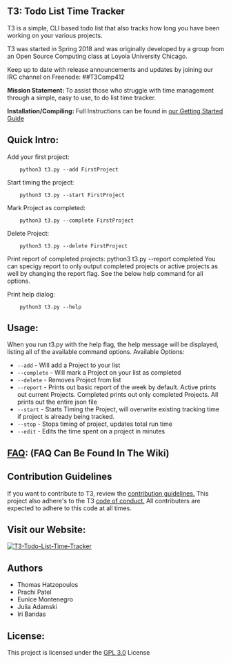 ## T3: Todo List Time Tracker

T3 is a simple, CLI based todo list that also tracks how long you have been working on your various projects.

T3 was started in Spring 2018 and was originally developed by a group from an Open Source Computing class at Loyola University Chicago.

Keep up to date with release announcements and updates by joining our IRC channel on Freenode: ##T3Comp412

<b>Mission Statement: </b>
To assist those who struggle with time management through a simple, easy to use, to do list time tracker.

<b>Installation/Compiling:</b>
Full Instructions can be found in [our Getting Started Guide](https://github.com/j-adamski/T3-Todo-List-Time-Tracker/blob/master/GettingStarted.md)

## Quick Intro:
Add your first project:
```
    python3 t3.py --add FirstProject
```

Start timing the project:
```
    python3 t3.py --start FirstProject
```

Mark Project as completed:
```
    python3 t3.py --complete FirstProject
```

Delete Project:
```
    python3 t3.py --delete FirstProject
```


Print report of completed projects:
    python3 t3.py --report completed
You can specigy report to only output completed projects or active projects as well by changing the report flag. See the below help command for all options.

Print help dialog: 
```
    python3 t3.py --help
```


## Usage:

When you run t3.py with the help flag, the help message will be displayed, listing all of the available command options.
Available Options:
* `--add` - Will add a Project to your list
* `--complete` - Will mark a Project on your list as completed
* `--delete` - Removes Project from list
* `--report` - Prints out basic report of the week by default. Active prints out current Projects. Completed prints out only completed Projects. All prints out the entire json file
* `--start` - Starts Timing the Project, will overwrite existing tracking time if project is already being tracked.
* `--stop` - Stops timing of project, updates total run time
* `--edit` - Edits the time spent on a project in minutes


## [FAQ](https://github.com/j-adamski/OSC-Project-2/wiki): (FAQ Can Be Found In The Wiki)


## Contribution Guidelines

If you want to contribute to T3, review the [contribution guidelines.](https://github.com/j-adamski/T3-Todo-List-Time-Tracker/Contribution.md) This project also adhere's to the T3 [code of conduct.](https://github.com/j-adamski/T3-Todo-List-Time-Tracker/CODE_OF_CONDUCT.md) All contributers are expected to adhere to this code at all times.

## Visit our Website:
[![T3-Todo-List-Time-Tracker](https://user-images.githubusercontent.com/31542650/39089914-c188bc1a-4596-11e8-906e-a37686309467.png)](https://j-adamski.github.io/T3-Todo-List-Time-Tracker/)

## Authors
* Thomas Hatzopoulos
* Prachi Patel
* Eunice Montenegro
* Julia Adamski
* Iri Bandas

## License:

This project is licensed under the [GPL 3.0](LICENSE) License
